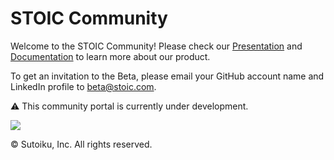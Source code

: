 # STOIC Community

Welcome to the STOIC Community! Please check our [Presentation](https://stoic-doc.github.io/Community/presentations/User%20Journey.pdf) and [Documentation](https://github.com/stoic-doc/Community/discussions/categories/documentation?discussions_q=what+is+stoic+category%3ADocumentation+sort%3Atop) to learn more about our product.

To get an invitation to the Beta, please email your GitHub account name and LinkedIn profile to [beta@stoic.com](mailto:beta@stoic.com).

⚠️ This community portal is currently under development.

<img src="https://stoic-doc.github.io/Community/images/illustrations/Teaching%20Cropped.png"></img>

© Sutoiku, Inc. All rights reserved.
